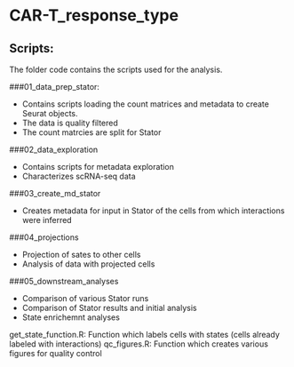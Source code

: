 # CAR-T_response_type

## Scripts:
The folder code contains the scripts used for the analysis.

 ###01_data_prep_stator: 
 - Contains scripts loading the count matrices and metadata to create Seurat objects. 
 - The data is quality filtered
 - The count matrcies are split for Stator

###02_data_exploration
- Contains scripts for metadata exploration
- Characterizes scRNA-seq data

###03_create_md_stator
- Creates metadata for input in Stator of the cells from which interactions were inferred

###04_projections
- Projection of sates to other cells
- Analysis of data with projected cells

###05_downstream_analyses
- Comparison of various Stator runs
- Comparison of Stator results and initial analysis
- State enrichemnt analyses

get_state_function.R: Function which labels cells with states (cells already labeled with interactions)
qc_figures.R: Function which creates various figures for quality control


